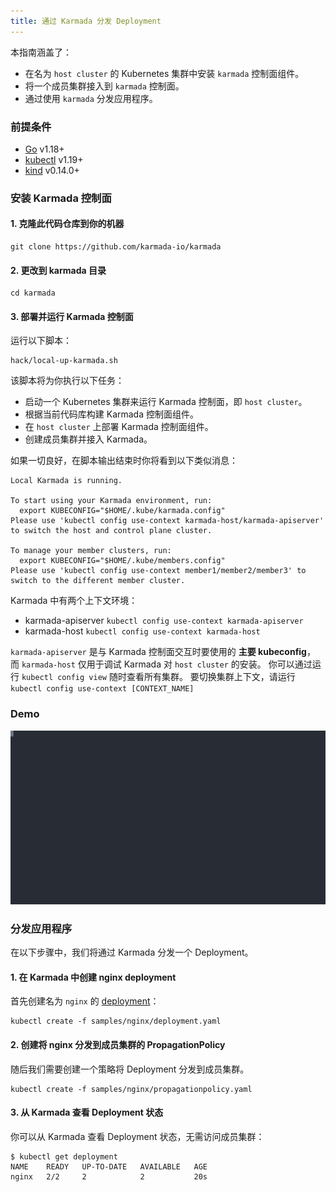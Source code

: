 ```yaml
---
title: 通过 Karmada 分发 Deployment
---
```


本指南涵盖了：
- 在名为 `host cluster` 的 Kubernetes 集群中安装 `karmada` 控制面组件。
- 将一个成员集群接入到 `karmada` 控制面。
- 通过使用 `karmada` 分发应用程序。

### 前提条件
- [Go](https://golang.org/) v1.18+
- [kubectl](https://kubernetes.io/docs/tasks/tools/install-kubectl/) v1.19+
- [kind](https://kind.sigs.k8s.io/) v0.14.0+

### 安装 Karmada 控制面

#### 1. 克隆此代码仓库到你的机器
```
git clone https://github.com/karmada-io/karmada
```

#### 2. 更改到 karmada 目录
```
cd karmada
```

#### 3. 部署并运行 Karmada 控制面

运行以下脚本：

```
hack/local-up-karmada.sh
```
该脚本将为你执行以下任务：
- 启动一个 Kubernetes 集群来运行 Karmada 控制面，即 `host cluster`。
- 根据当前代码库构建 Karmada 控制面组件。
- 在 `host cluster` 上部署 Karmada 控制面组件。
- 创建成员集群并接入 Karmada。

如果一切良好，在脚本输出结束时你将看到以下类似消息：
```
Local Karmada is running.

To start using your Karmada environment, run:
  export KUBECONFIG="$HOME/.kube/karmada.config"
Please use 'kubectl config use-context karmada-host/karmada-apiserver' to switch the host and control plane cluster.

To manage your member clusters, run:
  export KUBECONFIG="$HOME/.kube/members.config"
Please use 'kubectl config use-context member1/member2/member3' to switch to the different member cluster.
```

Karmada 中有两个上下文环境：
- karmada-apiserver `kubectl config use-context karmada-apiserver`
- karmada-host `kubectl config use-context karmada-host`

`karmada-apiserver` 是与 Karmada 控制面交互时要使用的 **主要 kubeconfig**，
而 `karmada-host` 仅用于调试 Karmada 对 `host cluster` 的安装。
你可以通过运行 `kubectl config view` 随时查看所有集群。
要切换集群上下文，请运行 `kubectl config use-context [CONTEXT_NAME]`


### Demo

![Demo](../resources/general/sample-nginx.svg)

### 分发应用程序
在以下步骤中，我们将通过 Karmada 分发一个 Deployment。

#### 1. 在 Karmada 中创建 nginx deployment
首先创建名为 `nginx` 的 [deployment](https://github.com/karmada-io/karmada/blob/master/samples/nginx/deployment.yaml)：
```
kubectl create -f samples/nginx/deployment.yaml
```

#### 2. 创建将 nginx 分发到成员集群的 PropagationPolicy
随后我们需要创建一个策略将 Deployment 分发到成员集群。
```
kubectl create -f samples/nginx/propagationpolicy.yaml
```

#### 3. 从 Karmada 查看 Deployment 状态
你可以从 Karmada 查看 Deployment 状态，无需访问成员集群：
```
$ kubectl get deployment
NAME    READY   UP-TO-DATE   AVAILABLE   AGE
nginx   2/2     2            2           20s
```